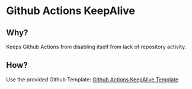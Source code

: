 # Github Actions KeepAlive

## Why?

Keeps Github Actions from disabling itself from lack of repository activity.

## How?

Use the provided Github
Template: [Github Actions KeepAlive Template](https://github.com/TheShellLand/github-actions-keepalive-template)
